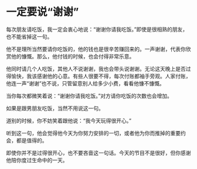 # 一定要说“谢谢”

每次朋友请吃饭，我一定会衷心地说：“谢谢你请我吃饭。”即使是很相熟的朋友，也不能省掉这一句。 

他不是理所当然要请你吃饭的，他的钱也是很辛苦赚回来的。一声谢谢，代表你欣赏他的慷慨。那么，他付钱的时候，也会付得非常乐意。 

他同时请几个人吃饭，其他人不说谢谢，我也会带头说谢谢。无论这天晚上是否过得愉快，我该感谢他的心意。有些人很要不得，每次付账都袖手旁观。人家付账，他连一声“谢谢”也不说，只管留意别人给多少小费，看看他慷不慷慨。 

当你每次都微笑着说：“谢谢你请我吃饭。”对方请你吃饭的次数也会增加。 

如果是跟男朋友吃饭，当然不用说这一句。 

道别的时候，你不妨笑着跟他说：“我今天玩得很开心。” 

听到这一句，他会觉得他今天为你努力安排的一切，或者他为你而推掉的重要约会，都是值得的。 

即使你并不是过得很开心，也不要吝啬这一句话。今天的节目不是很好，但你感谢他陪你度过生命中的一天。